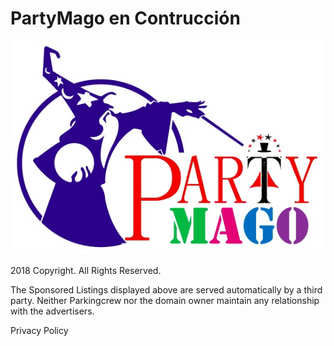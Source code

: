 # PartyMago en Contrucción




![logo](logo.png)


2018 Copyright. All Rights Reserved. 

The Sponsored Listings displayed above are served automatically by a third party. Neither Parkingcrew nor the domain owner maintain any relationship with the advertisers. 

Privacy Policy
